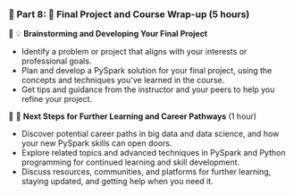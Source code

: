 ### 🔹 Part 8: 🎉 Final Project and Course Wrap-up (5 hours)

🔹 💡 **Brainstorming and Developing Your Final Project** 
  - Identify a problem or project that aligns with your interests or professional goals.
  - Plan and develop a PySpark solution for your final project, using the concepts and techniques you've learned in the course.
  - Get tips and guidance from the instructor and your peers to help you refine your project.

🔹 🌱 **Next Steps for Further Learning and Career Pathways** (1 hour)
  - Discover potential career paths in big data and data science, and how your new PySpark skills can open doors.
  - Explore related topics and advanced techniques in PySpark and Python programming for continued learning and skill development.
  - Discuss resources, communities, and platforms for further learning, staying updated, and getting help when you need it.

